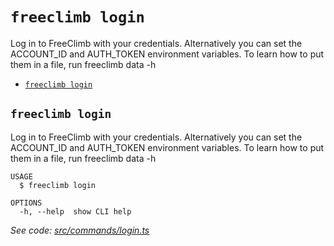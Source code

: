 `freeclimb login`
=================

Log in to FreeClimb with your credentials. Alternatively you can set the ACCOUNT_ID and AUTH_TOKEN environment variables. To learn how to put them in a file, run freeclimb data -h

* [`freeclimb login`](#freeclimb-login)

## `freeclimb login`

Log in to FreeClimb with your credentials. Alternatively you can set the ACCOUNT_ID and AUTH_TOKEN environment variables. To learn how to put them in a file, run freeclimb data -h

```
USAGE
  $ freeclimb login

OPTIONS
  -h, --help  show CLI help
```

_See code: [src/commands/login.ts](https://github.com/jblack-vail/freeclimb-cli-cd-test/blob/v0.1.10/src/commands/login.ts)_
